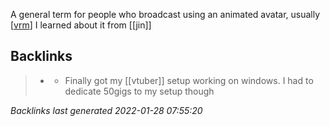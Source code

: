 A general term for people who broadcast using an animated avatar, usually [[vrm]] I learned about it from [[jin]]

[//begin]: # "Autogenerated link references for markdown compatibility"
[vrm]: vrm.md "vrm"
[//end]: # "Autogenerated link references"

## Backlinks

> - [](2021-05-07.md)
>   - Finally got my [[vtuber]] setup working on windows. I had to dedicate 50gigs to my setup though

_Backlinks last generated 2022-01-28 07:55:20_

